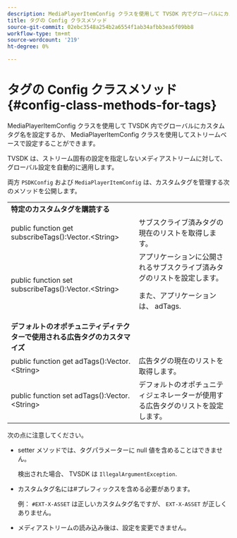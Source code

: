 ```yaml
---
description: MediaPlayerItemConfig クラスを使用して TVSDK 内でグローバルにカスタムタグ名を設定するか、 MediaPlayerItemConfig クラスを使用してストリームベースで設定することができます。
title: タグの Config クラスメソッド
source-git-commit: 02ebc3548a254b2a6554f1ab34afbb3ea5f09bb8
workflow-type: tm+mt
source-wordcount: '219'
ht-degree: 0%

---
```


# タグの Config クラスメソッド{#config-class-methods-for-tags}

MediaPlayerItemConfig クラスを使用して TVSDK 内でグローバルにカスタムタグ名を設定するか、 MediaPlayerItemConfig クラスを使用してストリームベースで設定することができます。

TVSDK は、ストリーム固有の設定を指定しないメディアストリームに対して、グローバル設定を自動的に適用します。

両方 `PSDKConfig` および `MediaPlayerItemConfig` は、カスタムタグを管理する次のメソッドを公開します。

<table id="table_B37A6C75270D47BC99258F2884AD6905"> 
 <tbody> 
  <tr> 
   <td colname="1"><b>特定のカスタムタグを購読する</b> </td> 
   <td colname="3"> </td>
  </tr> 
  <tr> 
   <td colname="col1"><span class="codeph"> public function get subscribeTags():Vector.&lt;String&gt;</span> </td> 
   <td colname="col2"> サブスクライブ済みタグの現在のリストを取得します。 </td> 
  </tr> 
  <tr> 
   <td colname="col1"><span class="codeph"> public function set subscribeTags():Vector.&lt;String&gt;</span> </td> 
   <td colname="col2">アプリケーションに公開されるサブスクライブ済みタグのリストを設定します。 <p>また、アプリケーションは、 <span class="codeph"> adTags</span>. </p> </td> 
  </tr> 
  <tr> 
   <td colname="1"><b>デフォルトのオポチュニティディテクターで使用される広告タグのカスタマイズ </b> </td> 
   <td colname="3"> </td>
  </tr> 
  <tr> 
   <td colname="col1"><span class="codeph"> public function get adTags():Vector.&lt;String&gt;</span> </td> 
   <td colname="col2"> 広告タグの現在のリストを取得します。 </td> 
  </tr> 
  <tr> 
   <td colname="col1"><span class="codeph"> public function set adTags():Vector.&lt;String&gt;</span> </td> 
   <td colname="col2"> デフォルトのオポチュニティジェネレーターが使用する広告タグのリストを設定します。 </td> 
  </tr> 
 </tbody> 
</table>

次の点に注意してください。

* setter メソッドでは、タグパラメーターに null 値を含めることはできません。

  検出された場合、 TVSDK は `IllegalArgumentException`.
* カスタムタグ名には#プレフィックスを含める必要があります。

  例： `#EXT-X-ASSET` は正しいカスタムタグ名ですが、 `EXT-X-ASSET` が正しくありません。
* メディアストリームの読み込み後は、設定を変更できません。
